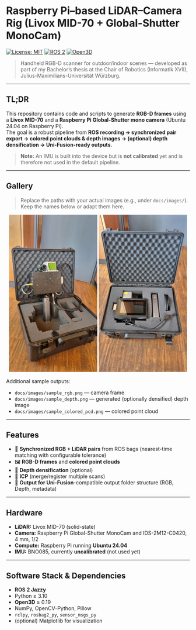 # Raspberry Pi–based LiDAR–Camera Rig (Livox MID-70 + Global-Shutter MonoCam)

[![License: MIT](https://img.shields.io/badge/License-MIT-green.svg)](#license)
[![ROS 2](https://img.shields.io/badge/ROS2-jazzy-blue)](#software-stack--dependencies)
[![Open3D](https://img.shields.io/badge/Open3D-0.19%2B-blueviolet)](#software-stack--dependencies)
> Handheld RGB-D scanner for outdoor/indoor scenes — developed as part of my Bachelor’s thesis at the Chair of Robotics (Informatik XVII), Julius-Maximilians-Universität Würzburg.
---

## TL;DR

This repository contains code and scripts to generate **RGB-D frames** using a **Livox MID-70** and a **Raspberry Pi Global-Shutter mono camera** (Ubuntu 24.04 on Raspberry Pi).  
The goal is a robust pipeline from **ROS recording → synchronized pair export → colored point clouds & depth images → (optional) depth densification → Uni-Fusion-ready outputs**.

> **Note:** An IMU is built into the device but is **not calibrated** yet and is therefore not used in the default pipeline.

---

## Gallery

> Replace the paths with your actual images (e.g., under `docs/images/`). Keep the names below or adapt them here.

<p align="center">
  <img src="docs/img_device.jpeg"   width="48%"/>
  <img src="docs/img_box.jpeg" width="48%"/>
</p>

Additional sample outputs:
- `docs/images/sample_rgb.png` — camera frame  
- `docs/images/sample_depth.png` — generated (optionally densified) depth image  
- `docs/images/sample_colored_pcd.png` — colored point cloud

---

## Features

- 🎯 **Synchronized RGB + LiDAR pairs** from ROS bags (nearest-time matching with configurable tolerance)
- 🖼️ **RGB-D frames** and **colored point clouds**
- 🧩 **Depth densification** (optional)
- 🧱 **ICP** (merge/register multiple scans)
- 🧪 **Output for Uni-Fusion**-compatible output folder structure (RGB, Depth, metadata)

---

## Hardware

- **LiDAR:** Livox MID-70 (solid-state)
- **Camera:** Raspberry Pi Global-Shutter MonoCam and IDS-2M12-C0420, 4 mm, 1/2
- **Compute:** Raspberry Pi running **Ubuntu 24.04**
- **IMU:** BNO085, currently **uncalibrated** (not used yet)

---

## Software Stack & Dependencies

- **ROS 2 Jazzy**
- Python ≥ 3.10
- **Open3D** ≥ 0.19
- NumPy, OpenCV-Python, Pillow
- `rclpy`, `rosbag2_py`, `sensor_msgs_py`
- (optional) Matplotlib for visualization
